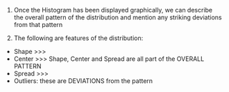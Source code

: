<!-- Interpreting the Histogram --> 

1. Once the Histogram has been displayed graphically, we can describe the overall pattern of the distribution and mention any striking deviations from that pattern 

2. The following are features of the distribution: 
  - Shape  >>>
  - Center >>> Shape, Center and Spread are all part of the OVERALL PATTERN 
  - Spread >>> 
  - Outliers: these are DEVIATIONS from the pattern 